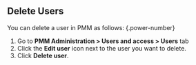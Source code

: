 ## Delete Users

You can delete a user in PMM as follows:
{.power-number}

1. Go to **PMM Administration > Users and access > Users** tab
2. Click the **Edit user** icon next to the user you want to delete.
3. Click **Delete user**.